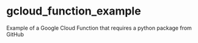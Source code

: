 # gcloud_function_example
Example of a Google Cloud Function that requires a python package from GitHub
